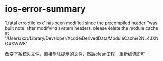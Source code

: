 ios-error-summary
====

1.fatal error:file'xxx' has been modified since the precompiled header ‘’was built
note: after modifying system headers, please delete the module cache at '/Users/xxx/Library/Developer/Xcode/DerivedData/ModuleCache/2NL4JXNO4XWW8'

改变了系统头文件，直接删除提示的文件，然后clean工程，重新编译即可
